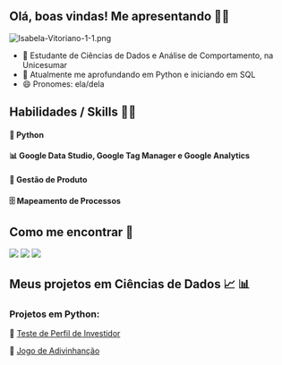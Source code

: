 ## Olá, boas vindas! Me apresentando 👋👩
![Isabela-Vitoriano-1-1.png](https://i.postimg.cc/vH1M42JY/Isabela-Vitoriano-1-1.png)
- 🔭 Estudante de Ciências de Dados e Análise de Comportamento, na Unicesumar
- 🌱 Atualmente me aprofundando em Python e iniciando em SQL
- 😄 Pronomes: ela/dela

## Habilidades / Skills 👩‍💻
#### 🐍 Python
#### 📊 Google Data Studio, Google Tag Manager e Google Analytics
#### 🔮 Gestão de Produto
#### 🗄  Mapeamento de Processos

## Como me encontrar 🔎

<div> 
  <a href="https://www.linkedin.com/in/isabela-vitoriano/" target="_blank"><img src="https://img.shields.io/badge/LinkedIn-0077B5?style=for-the-badge&logo=linkedin&logoColor=white" target="_blank"></a>
  <a href = "mailto:isabelavitoriano.ss@gmail.com"><img src="https://img.shields.io/badge/-Gmail-%23333?style=for-the-badge&logo=gmail&logoColor=white" target="_blank"></a>
 <a href="https://github.com/isabela-vitoriano" target="_blank"><img src="https://img.shields.io/badge/GitHub-100000?style=for-the-badge&logo=github&logoColor=white" target="_blank"></a>
</div>

## Meus projetos em Ciências de Dados 📈 📊

### Projetos em Python:

:1st_place_medal: [Teste de Perfil de Investidor](https://github.com/isabela-vitoriano/Perfil-de-Investidor)

:2nd_place_medal: [Jogo de Adivinhanção](https://github.com/Campos-Silva/Projeto_01_Parte_A_Importacao-e-limpeza-de-dados-no-Python)
